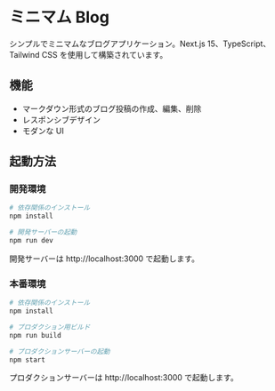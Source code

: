 # ミニマム Blog

シンプルでミニマムなブログアプリケーション。Next.js 15、TypeScript、Tailwind CSS を使用して構築されています。

## 機能

- マークダウン形式のブログ投稿の作成、編集、削除
- レスポンシブデザイン
- モダンな UI

## 起動方法

### 開発環境

```bash
# 依存関係のインストール
npm install

# 開発サーバーの起動
npm run dev
```

開発サーバーは http://localhost:3000 で起動します。

### 本番環境

```bash
# 依存関係のインストール
npm install

# プロダクション用ビルド
npm run build

# プロダクションサーバーの起動
npm start
```

プロダクションサーバーは http://localhost:3000 で起動します。
